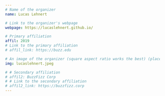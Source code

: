 ```yaml
---
# Name of the organizer
name: Lucas Lehnert

# Link to the organizer's webpage
webpage: https://lucaslehnert.github.io/

# Primary affiliation
affil: 2019
# Link to the primary affiliation
# affil_link: https://buzz.edu

# An image of the organizer (square aspect ratio works the best) (place in the `assets/img/organizers` directory)
img: lucaslehnert.jpeg

# # Secondary affiliation
# affil2: BuzzFizz Corp
# # Link to the secondary affiliation
# affil2_link: https://buzzfizz.corp
---
```

